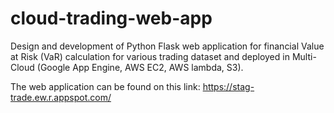# cloud-trading-web-app
Design and development of Python Flask web application for financial Value at Risk (VaR) calculation for various trading dataset and deployed in Multi-Cloud (Google App Engine, AWS EC2, AWS lambda, S3).

The web application can be found on this link: https://stag-trade.ew.r.appspot.com/
